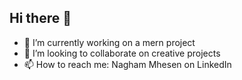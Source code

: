 ## Hi there 👋
- 🔭 I’m currently working on a mern project
- 👯 I’m looking to collaborate on creative projects
- 📫 How to reach me: Nagham Mhesen on LinkedIn
<!--
**nviamx/nviamx** is a ✨ _special_ ✨ repository because its `README.md` (this file) appears on your GitHub profile.

Here are some ideas to get you started:

- 🔭 I’m currently working on ...
- 🌱 I’m currently learning ...
- 👯 I’m looking to collaborate on ...
- 🤔 I’m looking for help with ...
- 💬 Ask me about ...
- 📫 How to reach me: ...
- 😄 Pronouns: ...
- ⚡ Fun fact: ...
-->
